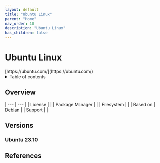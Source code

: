 ```yaml
---
layout: default
title: "Ubuntu Linux"
parent: "Home"
nav_order: 10
description: "Ubuntu Linux"
has_children: false
---
```


<h1>Ubuntu Linux</h1>
[https://ubuntu.com/](https://ubuntu.com/)

<details close markdown="block">
  <summary>
    Table of contents
  </summary>
  {: .text-delta }
1. TOC
{:toc}
</details>

## Overview
| --- | --- |
| License         |    |
| Package Manager |  |
| Filesystem      |  |
| Based on        | [Debian](debian.md)  |
| Support         |    |

## Versions

### Ubuntu 23.10


## References
